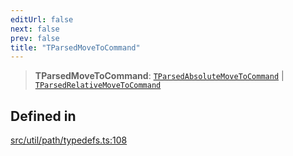 ```yaml
---
editUrl: false
next: false
prev: false
title: "TParsedMoveToCommand"
---
```


> **TParsedMoveToCommand**: [`TParsedAbsoluteMoveToCommand`](/api/namespaces/util/type-aliases/tparsedabsolutemovetocommand/) \| [`TParsedRelativeMoveToCommand`](/api/namespaces/util/type-aliases/tparsedrelativemovetocommand/)

## Defined in

[src/util/path/typedefs.ts:108](https://github.com/fabricjs/fabric.js/blob/8748628df7e9de00ba77413bfc3ad9e9fe9d4f30/src/util/path/typedefs.ts#L108)
